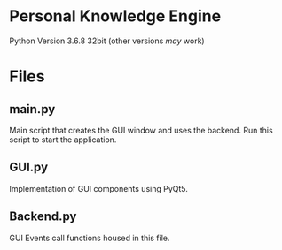 # Personal Knowledge Engine

Python Version 3.6.8 32bit (other versions *may* work)

# Files

## main.py
Main script that creates the GUI window and uses the backend. Run this script to start the application.

## GUI.py
Implementation of GUI components using PyQt5.

## Backend.py
GUI Events call functions housed in this file.
